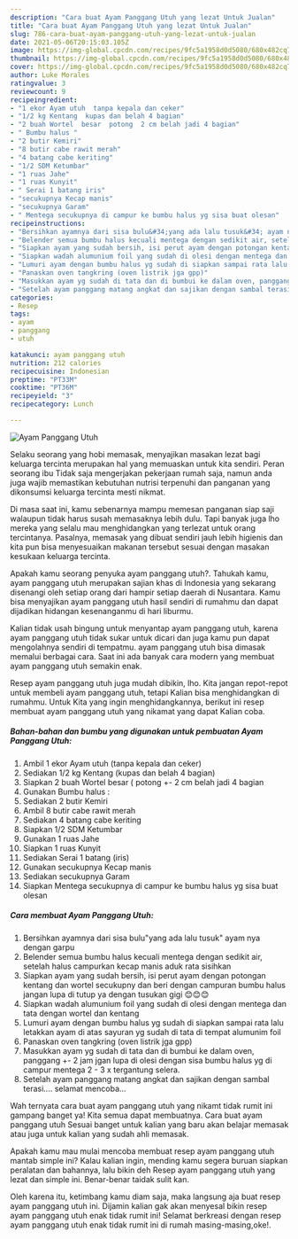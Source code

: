 ```yaml
---
description: "Cara buat Ayam Panggang Utuh yang lezat Untuk Jualan"
title: "Cara buat Ayam Panggang Utuh yang lezat Untuk Jualan"
slug: 786-cara-buat-ayam-panggang-utuh-yang-lezat-untuk-jualan
date: 2021-05-06T20:15:03.105Z
image: https://img-global.cpcdn.com/recipes/9fc5a1958d0d5080/680x482cq70/ayam-panggang-utuh-foto-resep-utama.jpg
thumbnail: https://img-global.cpcdn.com/recipes/9fc5a1958d0d5080/680x482cq70/ayam-panggang-utuh-foto-resep-utama.jpg
cover: https://img-global.cpcdn.com/recipes/9fc5a1958d0d5080/680x482cq70/ayam-panggang-utuh-foto-resep-utama.jpg
author: Luke Morales
ratingvalue: 3
reviewcount: 9
recipeingredient:
- "1 ekor Ayam utuh  tanpa kepala dan ceker"
- "1/2 kg Kentang  kupas dan belah 4 bagian"
- "2 buah Wortel  besar  potong  2 cm belah jadi 4 bagian"
- " Bumbu halus "
- "2 butir Kemiri"
- "8 butir cabe rawit merah"
- "4 batang cabe keriting"
- "1/2 SDM Ketumbar"
- "1 ruas Jahe"
- "1 ruas Kunyit"
- " Serai 1 batang iris"
- "secukupnya Kecap manis"
- "secukupnya Garam"
- " Mentega secukupnya di campur ke bumbu halus yg sisa buat olesan"
recipeinstructions:
- "Bersihkan ayamnya dari sisa bulu&#34;yang ada lalu tusuk&#34; ayam nya dengan garpu"
- "Belender semua bumbu halus kecuali mentega dengan sedikit air, setelah halus campurkan kecap manis aduk rata sisihkan"
- "Siapkan ayam yang sudah bersih, isi perut ayam dengan potongan kentang dan wortel secukupny dan beri dengan campuran bumbu halus jangan lupa di tutup ya dengan tusukan gigi 😊😊😊"
- "Siapkan wadah alumunium foil yang sudah di olesi dengan mentega dan tata dengan wortel dan kentang"
- "Lumuri ayam dengan bumbu halus yg sudah di siapkan sampai rata lalu letakkan ayam di atas sayuran yg sudah di tata di tempat alumunim foil"
- "Panaskan oven tangkring (oven listrik jga gpp)"
- "Masukkan ayam yg sudah di tata dan di bumbui ke dalam oven, panggang +- 2 jam jgan lupa di olesi dengan sisa bumbu halus yg di campur mentega 2 - 3 x tergantung selera."
- "Setelah ayam panggang matang angkat dan sajikan dengan sambal terasi.... selamat mencoba..."
categories:
- Resep
tags:
- ayam
- panggang
- utuh

katakunci: ayam panggang utuh 
nutrition: 212 calories
recipecuisine: Indonesian
preptime: "PT33M"
cooktime: "PT36M"
recipeyield: "3"
recipecategory: Lunch

---
```



![Ayam Panggang Utuh](https://img-global.cpcdn.com/recipes/9fc5a1958d0d5080/680x482cq70/ayam-panggang-utuh-foto-resep-utama.jpg)

Selaku seorang yang hobi memasak, menyajikan masakan lezat bagi keluarga tercinta merupakan hal yang memuaskan untuk kita sendiri. Peran seorang ibu Tidak saja mengerjakan pekerjaan rumah saja, namun anda juga wajib memastikan kebutuhan nutrisi terpenuhi dan panganan yang dikonsumsi keluarga tercinta mesti nikmat.

Di masa  saat ini, kamu sebenarnya mampu memesan panganan siap saji walaupun tidak harus susah memasaknya lebih dulu. Tapi banyak juga lho mereka yang selalu mau menghidangkan yang terlezat untuk orang tercintanya. Pasalnya, memasak yang dibuat sendiri jauh lebih higienis dan kita pun bisa menyesuaikan makanan tersebut sesuai dengan masakan kesukaan keluarga tercinta. 



Apakah kamu seorang penyuka ayam panggang utuh?. Tahukah kamu, ayam panggang utuh merupakan sajian khas di Indonesia yang sekarang disenangi oleh setiap orang dari hampir setiap daerah di Nusantara. Kamu bisa menyajikan ayam panggang utuh hasil sendiri di rumahmu dan dapat dijadikan hidangan kesenanganmu di hari liburmu.

Kalian tidak usah bingung untuk menyantap ayam panggang utuh, karena ayam panggang utuh tidak sukar untuk dicari dan juga kamu pun dapat mengolahnya sendiri di tempatmu. ayam panggang utuh bisa dimasak memalui berbagai cara. Saat ini ada banyak cara modern yang membuat ayam panggang utuh semakin enak.

Resep ayam panggang utuh juga mudah dibikin, lho. Kita jangan repot-repot untuk membeli ayam panggang utuh, tetapi Kalian bisa menghidangkan di rumahmu. Untuk Kita yang ingin menghidangkannya, berikut ini resep membuat ayam panggang utuh yang nikamat yang dapat Kalian coba.

<!--inarticleads1-->

##### Bahan-bahan dan bumbu yang digunakan untuk pembuatan Ayam Panggang Utuh:

1. Ambil 1 ekor Ayam utuh  (tanpa kepala dan ceker)
1. Sediakan 1/2 kg Kentang  (kupas dan belah 4 bagian)
1. Siapkan 2 buah Wortel  besar ( potong +- 2 cm belah jadi 4 bagian
1. Gunakan  Bumbu halus :
1. Sediakan 2 butir Kemiri
1. Ambil 8 butir cabe rawit merah
1. Sediakan 4 batang cabe keriting
1. Siapkan 1/2 SDM Ketumbar
1. Gunakan 1 ruas Jahe
1. Siapkan 1 ruas Kunyit
1. Sediakan  Serai 1 batang (iris)
1. Gunakan secukupnya Kecap manis
1. Sediakan secukupnya Garam
1. Siapkan  Mentega secukupnya di campur ke bumbu halus yg sisa buat olesan




<!--inarticleads2-->

##### Cara membuat Ayam Panggang Utuh:

1. Bersihkan ayamnya dari sisa bulu&#34;yang ada lalu tusuk&#34; ayam nya dengan garpu
1. Belender semua bumbu halus kecuali mentega dengan sedikit air, setelah halus campurkan kecap manis aduk rata sisihkan
1. Siapkan ayam yang sudah bersih, isi perut ayam dengan potongan kentang dan wortel secukupny dan beri dengan campuran bumbu halus jangan lupa di tutup ya dengan tusukan gigi 😊😊😊
1. Siapkan wadah alumunium foil yang sudah di olesi dengan mentega dan tata dengan wortel dan kentang
1. Lumuri ayam dengan bumbu halus yg sudah di siapkan sampai rata lalu letakkan ayam di atas sayuran yg sudah di tata di tempat alumunim foil
1. Panaskan oven tangkring (oven listrik jga gpp)
1. Masukkan ayam yg sudah di tata dan di bumbui ke dalam oven, panggang +- 2 jam jgan lupa di olesi dengan sisa bumbu halus yg di campur mentega 2 - 3 x tergantung selera.
1. Setelah ayam panggang matang angkat dan sajikan dengan sambal terasi.... selamat mencoba...




Wah ternyata cara buat ayam panggang utuh yang nikamt tidak rumit ini gampang banget ya! Kita semua dapat membuatnya. Cara buat ayam panggang utuh Sesuai banget untuk kalian yang baru akan belajar memasak atau juga untuk kalian yang sudah ahli memasak.

Apakah kamu mau mulai mencoba membuat resep ayam panggang utuh mantab simple ini? Kalau kalian ingin, mending kamu segera buruan siapkan peralatan dan bahannya, lalu bikin deh Resep ayam panggang utuh yang lezat dan simple ini. Benar-benar taidak sulit kan. 

Oleh karena itu, ketimbang kamu diam saja, maka langsung aja buat resep ayam panggang utuh ini. Dijamin kalian gak akan menyesal bikin resep ayam panggang utuh enak tidak rumit ini! Selamat berkreasi dengan resep ayam panggang utuh enak tidak rumit ini di rumah masing-masing,oke!.


